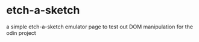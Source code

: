 # etch-a-sketch
a simple etch-a-sketch emulator page to test out DOM manipulation for the odin project
